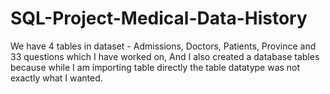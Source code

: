 # SQL-Project-Medical-Data-History
We have 4 tables in dataset - Admissions, Doctors, Patients, Province and 33 questions which I have worked on,
And I also created a database tables because while I am importing table directly the table datatype was not exactly what I wanted.
